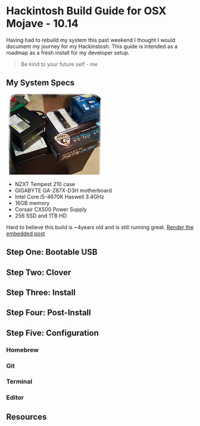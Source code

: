# Hackintosh Build Guide for OSX Mojave - 10.14

Having had to rebuild my system this past weekend I thought I would document my journey for my Hackinstosh. This guide is intended as a roadmap as a fresh install for my developer setup.

> Be kind to your future self - me

## My System Specs

<img src="./hw.jpg" alt="Photo: so all my parts are finally in, time to get building!">

- NZXT Tempest 210 case
- GIGABYTE GA-Z87X-D3H motherboard
- Intel Core i5-4670K Haswell 3.4GHz
- 16GB memory
- Corsair CX500 Power Supply
- 256 SSD and 1TB HD

Hard to believe this build is ~4years old and is still running great.
<a href="#" onClick="renderWidget();">Render the embedded post</a>

<div id="widget-div"></div>

## Step One: Bootable USB

## Step Two: Clover

## Step Three: Install

## Step Four: Post-Install

## Step Five: Configuration

### Homebrew

### Git

### Terminal

### Editor

## Resources

[githubssh]: https://help.github.com/articles/connecting-to-github-with-ssh/
[nightowliterm]: https://github.com/nickcernis/iterm2-night-owl
[intel4600youtube]: https://www.youtube.com/watch?v=sL3JmGvbAxQ&t=47s
[mojaveinstallguide]: http://techhowdy.com/process-to-install-hackintosh-macos-mojave/
[alcsound]: https://www.reddit.com/r/hackintosh/comments/4e23w6/guide_native_audio_with_clover_applealckext/
[homebrewfonts]: https://github.com/Homebrew/homebrew-cask-fonts

<script src="https://apis.google.com/js/platform.js" async defer>
    </script>
<script>
  {"parsetags": "explicit"}
  function renderWidget() {
    gapi.post.render("widget-div", {'href' : 'https://plus.google.com/+FrankPigeon/posts/H5Cm7CXGwxs'} );
  }

</script>
